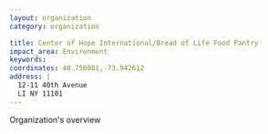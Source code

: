 ```yaml
---
layout: organization
category: organization

title: Center of Hope International/Bread of Life Food Pantry
impact_area: Environment
keywords: 
coordinates: 40.756081,-73.942612
address: |
  12-11 40th Avenue
  LI NY 11101
---
```

Organization's overview
